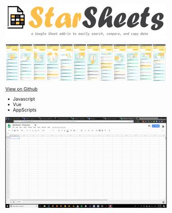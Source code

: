![demo](star-sheets-logo.png)

![demo](star-sheets-screenshots.png)

[View on Github](https://github.com/WeConnect/star-sheets)

* Javascript
* Vue
* AppScripts

![demo](star-sheets-demo.gif)

